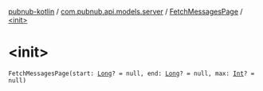 [pubnub-kotlin](../../index.md) / [com.pubnub.api.models.server](../index.md) / [FetchMessagesPage](index.md) / [&lt;init&gt;](./-init-.md)

# &lt;init&gt;

`FetchMessagesPage(start: `[`Long`](https://kotlinlang.org/api/latest/jvm/stdlib/kotlin/-long/index.html)`? = null, end: `[`Long`](https://kotlinlang.org/api/latest/jvm/stdlib/kotlin/-long/index.html)`? = null, max: `[`Int`](https://kotlinlang.org/api/latest/jvm/stdlib/kotlin/-int/index.html)`? = null)`